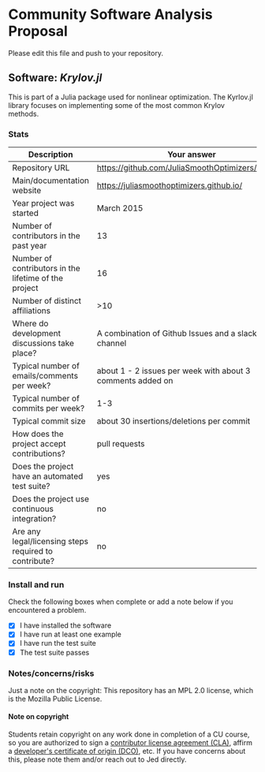 # Community Software Analysis Proposal
Please edit this file and push to your repository.

## Software: *Krylov.jl*

This is part of a Julia package used for nonlinear optimization. The Kyrlov.jl library focuses on implementing some of the most common Krylov methods.

### Stats

| Description | Your answer |
|---------|-----------|
| Repository URL |  https://github.com/JuliaSmoothOptimizers/Krylov.jl  |
| Main/documentation website |  https://juliasmoothoptimizers.github.io/  |
| Year project was started |  March 2015  |
| Number of contributors in the past year | 13 |
| Number of contributors in the lifetime of the project | 16 |
| Number of distinct affiliations | >10 |
| Where do development discussions take place? | A combination of Github Issues and a slack channel  |
| Typical number of emails/comments per week? | about 1 - 2 issues per week with about 3 comments added on |
| Typical number of commits per week? | 1-3 |
| Typical commit size | about 30 insertions/deletions per commit |
| How does the project accept contributions? | pull requests   |
| Does the project have an automated test suite? | yes |
| Does the project use continuous integration? | no |
| Are any legal/licensing steps required to contribute? | no |

### Install and run

Check the following boxes when complete or add a note below if you
encountered a problem.

- [x] I have installed the software
- [x] I have run at least one example
- [x] I have run the test suite
- [x] The test suite passes

### Notes/concerns/risks

Just a note on the copyright: This repository has an MPL 2.0 license, which is the Mozilla Public License.

#### Note on copyright
Students retain copyright on any work done in completion of a CU
course, so you are authorized to sign a [contributor license
agreement (CLA)](https://en.wikipedia.org/wiki/Contributor_License_Agreement),
affirm a [developer's certificate of
origin (DCO)](https://en.wikipedia.org/wiki/Developer_Certificate_of_Origin),
etc.  If you have concerns about this, please note them and/or reach
out to Jed directly.
